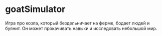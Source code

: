 # goatSimulator
Игра про козла, который бездельничает на ферме, бодает людей и буянит. Он может прокачивать навыки и исследовать небольшой мир.
